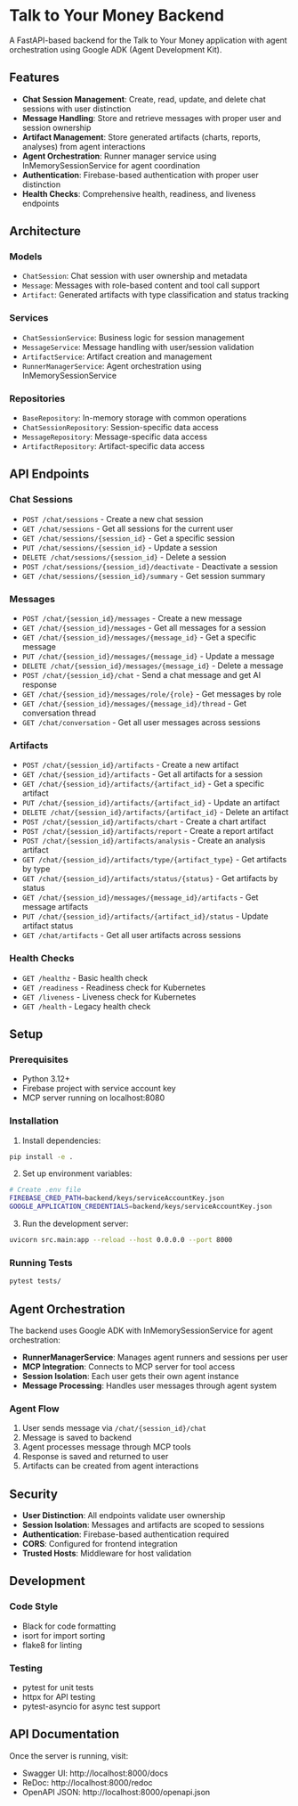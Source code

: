 # Talk to Your Money Backend

A FastAPI-based backend for the Talk to Your Money application with agent orchestration using Google ADK (Agent Development Kit).

## Features

- **Chat Session Management**: Create, read, update, and delete chat sessions with user distinction
- **Message Handling**: Store and retrieve messages with proper user and session ownership
- **Artifact Management**: Store generated artifacts (charts, reports, analyses) from agent interactions
- **Agent Orchestration**: Runner manager service using InMemorySessionService for agent coordination
- **Authentication**: Firebase-based authentication with proper user distinction
- **Health Checks**: Comprehensive health, readiness, and liveness endpoints

## Architecture

### Models

- `ChatSession`: Chat session with user ownership and metadata
- `Message`: Messages with role-based content and tool call support
- `Artifact`: Generated artifacts with type classification and status tracking

### Services

- `ChatSessionService`: Business logic for session management
- `MessageService`: Message handling with user/session validation
- `ArtifactService`: Artifact creation and management
- `RunnerManagerService`: Agent orchestration using InMemorySessionService

### Repositories

- `BaseRepository`: In-memory storage with common operations
- `ChatSessionRepository`: Session-specific data access
- `MessageRepository`: Message-specific data access
- `ArtifactRepository`: Artifact-specific data access

## API Endpoints

### Chat Sessions

- `POST /chat/sessions` - Create a new chat session
- `GET /chat/sessions` - Get all sessions for the current user
- `GET /chat/sessions/{session_id}` - Get a specific session
- `PUT /chat/sessions/{session_id}` - Update a session
- `DELETE /chat/sessions/{session_id}` - Delete a session
- `POST /chat/sessions/{session_id}/deactivate` - Deactivate a session
- `GET /chat/sessions/{session_id}/summary` - Get session summary

### Messages

- `POST /chat/{session_id}/messages` - Create a new message
- `GET /chat/{session_id}/messages` - Get all messages for a session
- `GET /chat/{session_id}/messages/{message_id}` - Get a specific message
- `PUT /chat/{session_id}/messages/{message_id}` - Update a message
- `DELETE /chat/{session_id}/messages/{message_id}` - Delete a message
- `POST /chat/{session_id}/chat` - Send a chat message and get AI response
- `GET /chat/{session_id}/messages/role/{role}` - Get messages by role
- `GET /chat/{session_id}/messages/{message_id}/thread` - Get conversation thread
- `GET /chat/conversation` - Get all user messages across sessions

### Artifacts

- `POST /chat/{session_id}/artifacts` - Create a new artifact
- `GET /chat/{session_id}/artifacts` - Get all artifacts for a session
- `GET /chat/{session_id}/artifacts/{artifact_id}` - Get a specific artifact
- `PUT /chat/{session_id}/artifacts/{artifact_id}` - Update an artifact
- `DELETE /chat/{session_id}/artifacts/{artifact_id}` - Delete an artifact
- `POST /chat/{session_id}/artifacts/chart` - Create a chart artifact
- `POST /chat/{session_id}/artifacts/report` - Create a report artifact
- `POST /chat/{session_id}/artifacts/analysis` - Create an analysis artifact
- `GET /chat/{session_id}/artifacts/type/{artifact_type}` - Get artifacts by type
- `GET /chat/{session_id}/artifacts/status/{status}` - Get artifacts by status
- `GET /chat/{session_id}/messages/{message_id}/artifacts` - Get message artifacts
- `PUT /chat/{session_id}/artifacts/{artifact_id}/status` - Update artifact status
- `GET /chat/artifacts` - Get all user artifacts across sessions

### Health Checks

- `GET /healthz` - Basic health check
- `GET /readiness` - Readiness check for Kubernetes
- `GET /liveness` - Liveness check for Kubernetes
- `GET /health` - Legacy health check

## Setup

### Prerequisites

- Python 3.12+
- Firebase project with service account key
- MCP server running on localhost:8080

### Installation

1. Install dependencies:

```bash
pip install -e .
```

2. Set up environment variables:

```bash
# Create .env file
FIREBASE_CRED_PATH=backend/keys/serviceAccountKey.json
GOOGLE_APPLICATION_CREDENTIALS=backend/keys/serviceAccountKey.json
```

3. Run the development server:

```bash
uvicorn src.main:app --reload --host 0.0.0.0 --port 8000
```

### Running Tests

```bash
pytest tests/
```

## Agent Orchestration

The backend uses Google ADK with InMemorySessionService for agent orchestration:

- **RunnerManagerService**: Manages agent runners and sessions per user
- **MCP Integration**: Connects to MCP server for tool access
- **Session Isolation**: Each user gets their own agent instance
- **Message Processing**: Handles user messages through agent system

### Agent Flow

1. User sends message via `/chat/{session_id}/chat`
2. Message is saved to backend
3. Agent processes message through MCP tools
4. Response is saved and returned to user
5. Artifacts can be created from agent interactions

## Security

- **User Distinction**: All endpoints validate user ownership
- **Session Isolation**: Messages and artifacts are scoped to sessions
- **Authentication**: Firebase-based authentication required
- **CORS**: Configured for frontend integration
- **Trusted Hosts**: Middleware for host validation

## Development

### Code Style

- Black for code formatting
- isort for import sorting
- flake8 for linting

### Testing

- pytest for unit tests
- httpx for API testing
- pytest-asyncio for async test support

## API Documentation

Once the server is running, visit:

- Swagger UI: http://localhost:8000/docs
- ReDoc: http://localhost:8000/redoc
- OpenAPI JSON: http://localhost:8000/openapi.json
